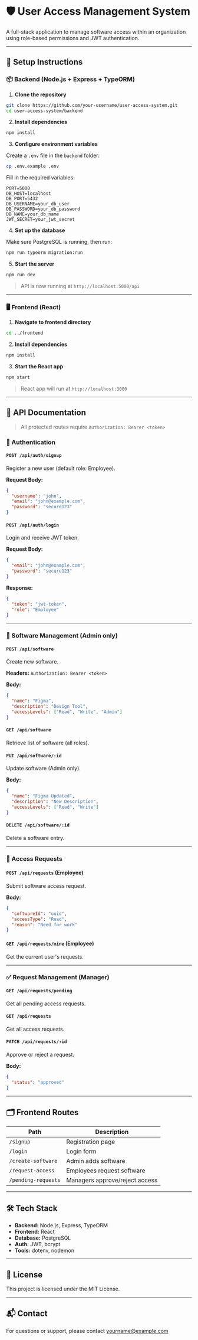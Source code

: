 
# 🛡️ User Access Management System

A full-stack application to manage software access within an organization using role-based permissions and JWT authentication.

---

## 🚀 Setup Instructions

### 📦 Backend (Node.js + Express + TypeORM)

1. **Clone the repository**

```bash
git clone https://github.com/your-username/user-access-system.git
cd user-access-system/backend
```

2. **Install dependencies**

```bash
npm install
```

3. **Configure environment variables**

Create a `.env` file in the `backend` folder:

```bash
cp .env.example .env
```

Fill in the required variables:

```
PORT=5000
DB_HOST=localhost
DB_PORT=5432
DB_USERNAME=your_db_user
DB_PASSWORD=your_db_password
DB_NAME=your_db_name
JWT_SECRET=your_jwt_secret
```

4. **Set up the database**

Make sure PostgreSQL is running, then run:

```bash
npm run typeorm migration:run
```

5. **Start the server**

```bash
npm run dev
```

> API is now running at `http://localhost:5000/api`

---

### 🖥️ Frontend (React)

1. **Navigate to frontend directory**

```bash
cd ../frontend
```

2. **Install dependencies**

```bash
npm install
```

3. **Start the React app**

```bash
npm start
```

> React app will run at `http://localhost:3000`

---

## 🔐 API Documentation

> All protected routes require `Authorization: Bearer <token>`

### 👤 Authentication

#### `POST /api/auth/signup`

Register a new user (default role: Employee).

**Request Body:**
```json
{
  "username": "john",
  "email": "john@example.com",
  "password": "secure123"
}
```

#### `POST /api/auth/login`

Login and receive JWT token.

**Request Body:**
```json
{
  "email": "john@example.com",
  "password": "secure123"
}
```

**Response:**
```json
{
  "token": "jwt-token",
  "role": "Employee"
}
```

---

### 🧩 Software Management (Admin only)

#### `POST /api/software`

Create new software.

**Headers:**
`Authorization: Bearer <token>`

**Body:**
```json
{
  "name": "Figma",
  "description": "Design Tool",
  "accessLevels": ["Read", "Write", "Admin"]
}
```

#### `GET /api/software`

Retrieve list of software (all roles).

#### `PUT /api/software/:id`

Update software (Admin only).

**Body:**
```json
{
  "name": "Figma Updated",
  "description": "New Description",
  "accessLevels": ["Read", "Write"]
}
```

#### `DELETE /api/software/:id`

Delete a software entry.

---

### 📝 Access Requests

#### `POST /api/requests` (Employee)

Submit software access request.

**Body:**
```json
{
  "softwareId": "uuid",
  "accessType": "Read",
  "reason": "Need for work"
}
```

#### `GET /api/requests/mine` (Employee)

Get the current user's requests.

---

### ✅ Request Management (Manager)

#### `GET /api/requests/pending`

Get all pending access requests.

#### `GET /api/requests`

Get all access requests.

#### `PATCH /api/requests/:id`

Approve or reject a request.

**Body:**
```json
{
  "status": "approved"
}
```

---

## 🗂️ Frontend Routes

| Path               | Description                     |
|--------------------|---------------------------------|
| `/signup`          | Registration page               |
| `/login`           | Login form                      |
| `/create-software` | Admin adds software             |
| `/request-access`  | Employees request software      |
| `/pending-requests`| Managers approve/reject access  |

---

## 🛠️ Tech Stack

- **Backend:** Node.js, Express, TypeORM
- **Frontend:** React
- **Database:** PostgreSQL
- **Auth:** JWT, bcrypt
- **Tools:** dotenv, nodemon

---

## 📄 License

This project is licensed under the MIT License.

---

## 📬 Contact

For questions or support, please contact [yourname@example.com](mailto:yourname@example.com)
